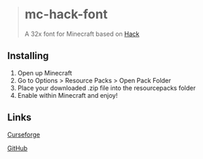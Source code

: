 > # mc-hack-font
> A 32x font for Minecraft based on [Hack](https://github.com/source-foundry/Hack)

## Installing

1. Open up Minecraft
2. Go to Options > Resource Packs > Open Pack Folder
3. Place your downloaded .zip file into the resourcepacks folder
4. Enable within Minecraft and enjoy!

## Links

[Curseforge](https://www.curseforge.com/minecraft/texture-packs/hack-font)

[GitHub](https://github.com/Xetheon/mc-hack-font)
